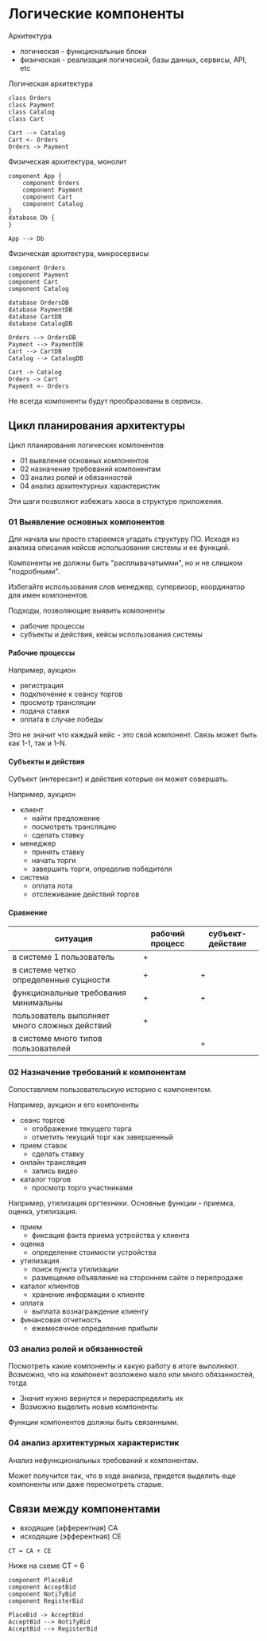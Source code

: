 # Логические компоненты

Архитектура 
- логическая - функциональные блоки
- физическая - реализация логической, базы данных, сервисы, API, etc

Логическая архитектура
```plantuml
class Orders
class Payment
class Catalog
class Cart

Cart --> Catalog
Cart <- Orders
Orders -> Payment
```

Физическая архитектура, монолит
```plantuml
component App {
    component Orders
    component Payment
    component Cart
    component Catalog
}
database Db {
}

App --> Db
```

Физическая архитектура, микросервисы
```plantuml
component Orders
component Payment
component Cart
component Catalog

database OrdersDB
database PaymentDB
database CartDB
database CatalogDB

Orders --> OrdersDB
Payment --> PaymentDB
Cart --> CartDB
Catalog --> CatalogDB

Cart -> Catalog
Orders -> Cart
Payment <- Orders
```

Не всегда компоненты будут преобразованы в сервисы.

## Цикл планирования архитектуры

Цикл планирования логических компонентов
- 01 выявление основных компонентов
- 02 назначение требований компонентам
- 03 анализ ролей и обязанностей
- 04 анализ архитектурных характеристик

Эти шаги позволяют избежать хаоса в структуре приложения.

### 01 Выявление основных компонентов

Для начала ыы просто стараемся угадать структуру ПО.
Исходя из анализа описания кейсов использования системы и ее функций.

Компоненты не должны быть "расплывачатымми", но и не слишком "подробными".

Избегайте использования слов менеджер, супервизор, координатор для имен компонентов.

Подходы, позволяющие выявить компоненты
- рабочие процессы
- субъекты и действия, кейсы использования системы

#### Рабочие процессы

Например, аукцион
- регистрация
- подключение к сеансу торгов
- просмотр трансляции
- подача ставки
- оплата в случае победы

Это не значит что каждый кейс - это свой компонент. Связь может быть как 1-1, так и 1-N.

#### Субъекты и действия

Субъект (интересант) и действия которые он может совершать.

Например, аукцион
- клиент
  - найти предложение
  - посмотреть трансляцию
  - сделать ставку
- менеджер
  - принять ставку
  - начать торги
  - завершить торги, определив победителя
- система
  - оплата лота
  - отслеживание действий торгов

#### Сравнение

| ситуация                                      | рабочий процесс | субъект-действие |
|-----------------------------------------------|-----------------|------------------|
| в системе 1 пользователь                      | +               |                  |
| в системе четко определенные сущности         | +               | +                |
| функциональные требования минимальны          | +               | +                |
| пользователь выполняет много сложных действий | +               |                  |
| в системе много типов пользователей           |                 | +                |

### 02 Назначение требований к компонентам

Сопоставляем пользовательскую историю с компонентом.

Например, аукцион и его компоненты
- сеанс торгов
  - отображение текущего торга
  - отметить текущий торг как завершенный
- прием ставок
  - сделать ставку
- онлайн трансляция
  - запись видео
- каталог торгов
  - просмотр торго участниками

Например, утилизация оргтехники. Основные функции - приемка, оценка, утилизация.
- прием
  - фиксация факта приема устройства у клиента
- оценка
  - определение стоимости устройства
- утилизация
  - поиск пункта утилизации
  - размещение объявление на стороннем сайте о перепродаже
- каталог клиентов
  - хранение информации о клиенте
- оплата
  - выплата вознаграждение клиенту
- финансовая отчетность
  - ежемесячное определение прибыли

### 03 анализ ролей и обязанностей

Посмотреть какие компоненты и какую работу в итоге выполняют.
Возможно, что на компонент возложено мало или много обязанностей, тогда
- Значит нужно вернутся и перераспределить их
- Возможно выделить новые компоненты

Функции компонентов должны быть связанными.

### 04 анализ архитектурных характеристик

Анализ нефункциональных требований к компонентам.

Может получится так, что в ходе анализа, придется выделить еще компоненты или даже пересмотреть старые.

## Связи между компонентами

- входящие (афферентная) CA
- исходящие (эфферентная) CE

```
CT = CA + CE
```

Ниже на схеме CT =  6
```plantuml
component PlaceBid
component AcceptBid
component NotifyBid
component RegisterBid

PlaceBid -> AcceptBid
AcceptBid --> NotifyBid
AcceptBid --> RegisterBid
```

